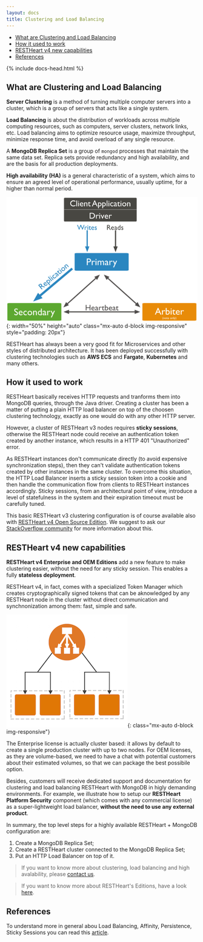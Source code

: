 ```yaml
---
layout: docs
title: Clustering and Load Balancing
---
```


<div markdown="1" class="d-none d-xl-block col-xl-2 order-last bd-toc">

- [What are Clustering and Load Balancing](#what-are-clustering-and-load-balancing)
- [How it used to work](#how-it-used-to-work)
- [RESTHeart v4 new capabilities](#restheart-v4-new-capabilities)
- [References](#references)

</div>

<div markdown="1" class="col-12 col-md-9 col-xl-8 py-md-3 bd-content">
{% include docs-head.html %}

## What are Clustering and Load Balancing

__Server Clustering__ is a method of turning multiple computer servers into a cluster, which is a group of servers that acts like a single system.

__Load Balancing__ is about the distribution of workloads across multiple computing resources, such as computers, server clusters, network links, etc. Load balancing aims to optimize resource usage, maximize throughput, minimize response time, and avoid overload of any single resource.

A __MongoDB Replica Set__ is a group of `mongod` processes that maintain the same data set. Replica sets provide redundancy and high availability, and are the basis for all production deployments.

__High availability (HA)__ is a general characteristic of a system, which aims to ensure an agreed level of operational performance, usually uptime, for a higher than normal period.

![MongDB Replica Set](/images/mongodb_replicaset.png){: width="50%" height="auto" class="mx-auto d-block img-responsive" style="padding: 20px"}

RESTHeart has always been a very good fit for Microservices and other styles of distributed architecture. It has been deployed successfully with clustering technologies such as __AWS ECS__ and __Fargate__, __Kubernetes__ and many others. 

## How it used to work

RESTHeart basically receives HTTP requests and tranforms them into MongoDB queries, through the Java driver. Creating a cluster has been a matter of putting a plain HTTP load balancer on top of the choosen clustering technology, exactly as one would do with any other HTTP server.

However, a cluster of RESTHeart v3 nodes requires __sticky sessions__, otherwise the RESTHeart node could receive an authentication token created by another instance, which results in a HTTP 401 "Unauthorized" error.

As RESTHeart instances don't communicate directly (to avoid expensive synchronization steps), then they can't validate authentication tokens created by other instances in the same cluster. To overcome this situation, the HTTP Load Balancer inserts a sticky session token into a cookie and then handle the communication flow from clients to RESTHeart instances accordingly. Sticky sessions, from an architectural point of view, introduce a level of statefulness in the system and their expiration timeout must be carefully tuned.

This basic RESTHeart v3 clustering configuration is of course available also with [RESTHeart v4 Open Source Edition](https://github.com/softInstigate/restheart). We suggest to ask our [StackOverflow community](https://stackoverflow.com/questions/tagged/restheart) for more information about this.

## RESTHeart v4 new capabilities

__RESTHeart v4 Enterprise and OEM Editions__ add a new feature to make clustering easier, without the need for any sticky session. This enables a fully __stateless deployment__. 

RESTHeart v4, in fact, comes with a specialized Token Manager which creates cryptographically signed tokens that can be aknowledged by any RESTHeart node in the cluster without direct communication and synchnonization among them: fast, simple and safe.

![ALB](/images/alb.png){: class="mx-auto d-block img-responsive"}

The Enterprise license is actually cluster based: it allows by default to create a single production cluster with up to two nodes. For OEM licenses, as they are volume-based, we need to have a chat with potential customers about their estimated volumes, so that we can package the best possibile option.

Besides, customers will receive dedicated support and documentation for clustering and load balancing RESTHeart with MongoDB in higly demanding environments. For example, we illustrate how to setup our __RESTHeart Platform Security__ component (which comes with any commercial license) as a super-lightweight load balancer, __without the need to use any external product__.

In summary, the top level steps for a highly available RESTHeart + MongoDB configuration are:

1. Create a MongoDB Replica Set;
2. Create a RESTHeart cluster connected to the MongoDB Replica Set;
3. Put an HTTP Load Balancer on top of it.

> If you want to know more about clustering, load balancing and high avalability, please [contact us](/services).

> If you want to know more about RESTHeart's Editions, have a look [here](/editions).

## References

To understand more in general abou Load Balancing, Affinity, Persistence, Sticky Sessions you can read this [article](https://www.haproxy.com/fr/blog/load-balancing-affinity-persistence-sticky-sessions-what-you-need-to-know/). 

</div>